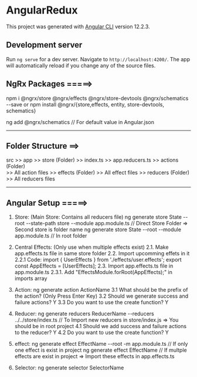 # AngularRedux

This project was generated with [Angular CLI](https://github.com/angular/angular-cli) version 12.2.3.

## Development server

Run `ng serve` for a dev server. Navigate to `http://localhost:4200/`. The app will automatically reload if you change any of the source files.

## NgRx Packages =====>
npm i @ngrx/store @ngrx/effects @ngrx/store-devtools @ngrx/schematics --save
or
npm install @ngrx/{store,effects, entity, store-devtools, schematics}

ng add @ngrx/schematics                                                         // For default value in Angular.json
___________________________________________________________________________________________________________________________________________________________________


## Folder Structure ==>
src >> app >> store (Folder) 
                    >> index.ts
                    >> app.reducers.ts 
                    >> actions (Folder)        
                        >> All action files
                    >> effects (Folder) 
                        >> All effect files
                    >> reducers (Folder) 
                        >> All reducers files
___________________________________________________________________________________________________________________________________________________________________


## Angular Setup =====>
1. Store: (Main Store: Contains all reducers file)
    ng generate store State --root --state-path store --module app.module.ts        // Direct Store Folder => Second store is folder name
    ng generate store State --root --module app.module.ts                           // In root folder

2. Central Effects: (Only use when multiple effects exist)
        2.1. Make app.effects.ts file in same store folder
        2.2. Import upcomming effets in it
                2.2.1 Code:
                            import { UserEffects } from './effects/user.effects';
                            export const AppEffects = [UserEffects];
        2.3. Import app.effects.ts file in app.module.ts 
                2.3.1. Add "EffectsModule.forRoot(AppEffects);" in imports array

3. Action:
    ng generate action ActionName
        3.1 What should be the prefix of the action? (Only Press Enter Key)
        3.2 Should we generate success and failure actions? Y
        3.3 Do you want to use the create function? Y

4. Reducer:
    ng generate reducers ReducerName --reducers ../../store/index.ts                 // To Import new reducers in store/index.js => You should be in root project
        4.1 Should we add success and failure actions to the reducer? Y
        4.2 Do you want to use the create function? Y

5. effect:
    ng generate effect EffectName --root -m app.module.ts                            // If only one effect is exist in project
    ng generate effect EffectName                                                    // If multple effects are exist in project => Import these effects in app.effects.ts

6. Selector:
    ng generate selector SelectorName
